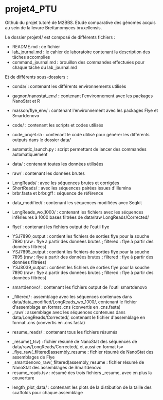# projet4_PTU
Github du projet tutoré de M2BBS. Etude comparative des génomes acquis au sein de la levure Brettanomyces bruxellensis.

Le dossier projet4/ est composé de différents fichiers :
* README.md : ce fichier
* lab_journal.md : le cahier de laboratoire contenant la description des tâches accomplies
* command_journal.md : brouillon des commandes effectuées pour chaque tâche du lab_journal.md

Et de différents sous-dossiers :
* conda/ : contenant les différents environnements utilisés
 * gagnon/nanostat_env/ : contenant l'environnement avec les packages NanoStat et R
 * masson/flye_env/ : contenant l'environnement avec les packages Flye et Smartdenovo

* code/ : contenant les scripts et codes utilisés
 * code_projet.sh : contenant le code utilisé pour générer les différents outputs dans le dossier data/
 * automatic_launch.py : script permettant de lancer des commandes automatiquement

* data/ : contenant toutes les données utilisées
 * raw/ : contenant les données brutes
  - LongReads/ : avec les séquences brutes et corrigées
  - ShortReads/ : avec les séquences pairées issues d'Illumina
  - brbr.fasta et brbr.gff : séquence de référence
 * data_modified/ : contenant les séquences modifiées avec Seqkit
  - LongReads_wo_1000/ : contenant les fichiers avec les séquences inférieures à 1000 bases filtrées de data/raw LongReads/Corrected/
 * flye/ : contenant les fichiers output de l'outil flye
  - YSJ7890_output : contient les fichiers de sorties flye pour la souche 7890 (raw : flye à partir des données brutes ; filtered : flye à partir des données filtrées)
  - YSJ7895_output : contient les fichiers de sorties flye pour la souche 7895 (raw : flye à partir des données brutes ; filtered : flye à partir des données filtrées)
  - YSJ8039_output : contient les fichiers de sorties flye pour la souche 7890 (raw : flye à partir des données brutes ; filtered : flye à partir des données filtrées)
 * smartdenovo/ : contenant les fichiers output de l'outil smartdenovo
  - _filtered/ : assemblage avec les séquences contenues dans data/data_modified/LongReads_wo_1000/, contenant le fichier d'assemblage en format .cns (convertis en .cns.fasta)
  - _raw/ : assemblage avec les séquences contenues dans data/LongReads/Corrected/, contenant le fichier d'assemblage en format .cns (convertis en .cns.fasta)
 * resume_reads/ : contenant tous les fichiers résumés
  - _resume(_tsv) : fichier résumé de NanoStat des séquences de data/raw/LongReads/Corrected/, et aussi en format tsv
  - _flye_raw(_filtered)assembly_resume : fichier résumé de NanoStat des assemblages de Flye
  - _smartdenovo_raw(_filtered)assembly_resume : fichier résumé de NanoStat des assemblages de Smartdenovo
  - resume_reads.tsv : résumé des trois fichiers _resume, avec en plus la couverture
 * length_plot_data/ : contenant les plots de la distibution de la taille des scaffolds pour chaque assemblage
